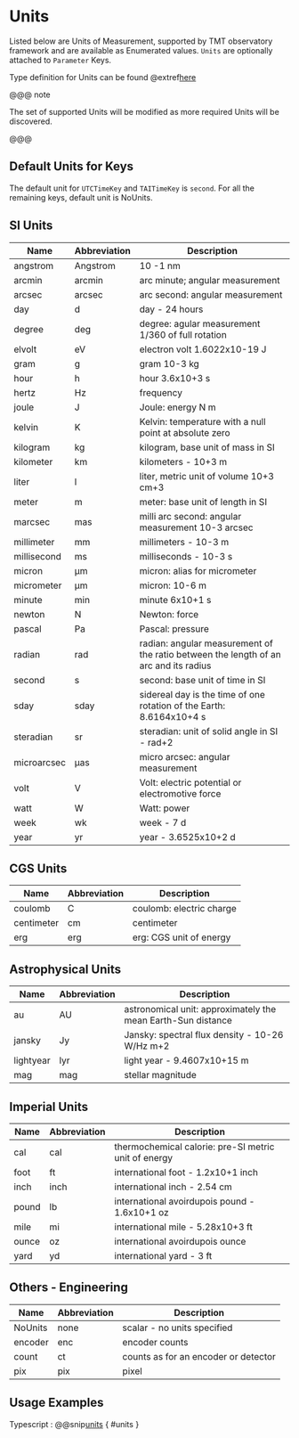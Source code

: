 # Units

Listed below are Units of Measurement, supported by TMT observatory framework and are available as Enumerated values.
`Units` are optionally attached to `Parameter` Keys.

Type definition for Units can be found @extref[here](ts-docs:modules/models.html#units)

@@@ note

The set of supported Units will be modified as more required Units will be discovered.

@@@

## Default Units for Keys

The default unit for `UTCTimeKey` and `TAITimeKey` is `second`. For all the remaining keys, default unit is NoUnits.

## SI Units

| Name        | Abbreviation    | Description                                                                |
| ----------- |---------------- | --------------------------------------------------------------------------|
| angstrom    | Angstrom        | 10 -1 nm |
| arcmin      | arcmin          | arc minute; angular measurement |
| arcsec      | arcsec          | arc second: angular measurement |
| day         | d               | day - 24 hours |
| degree      | deg             | degree: agular measurement 1/360 of full rotation |
| elvolt      | eV              | electron volt 1.6022x10-19 J |
| gram        | g               | gram 10-3 kg |
| hour        | h               | hour 3.6x10+3 s |
| hertz       | Hz              | frequency |
| joule       | J               | Joule: energy N m |
| kelvin      | K               | Kelvin: temperature with a null point at absolute zero |
| kilogram    | kg              | kilogram, base unit of mass in SI |
| kilometer   | km              | kilometers - 10+3 m |
| liter       | l               | liter, metric unit of volume 10+3 cm+3 |
| meter       | m               | meter: base unit of length in SI |
| marcsec     | mas             | milli arc second: angular measurement 10-3 arcsec |
| millimeter  | mm              | millimeters - 10-3 m |
| millisecond | ms              | milliseconds - 10-3 s |
| micron      | µm              | micron: alias for micrometer |
| micrometer  | µm              | micron: 10-6 m |
| minute      | min             | minute 6x10+1 s |
| newton      | N               | Newton: force |
| pascal      | Pa              | Pascal: pressure |
| radian      | rad             | radian: angular measurement of the ratio between the length of an arc and its radius |
| second      | s               | second: base unit of time in SI |
| sday        | sday            | sidereal day is the time of one rotation of the Earth: 8.6164x10+4 s |
| steradian   | sr              | steradian: unit of solid angle in SI - rad+2 |
| microarcsec | µas             | micro arcsec: angular measurement |
| volt        | V               | Volt: electric potential or electromotive force |
| watt        | W               | Watt: power |
| week        | wk              | week - 7 d |
| year        | yr              | year - 3.6525x10+2 d |

## CGS Units
| Name          | Abbreviation       | Description              |
| ------------- |------------------- | ------------------------ |
| coulomb       | C                  | coulomb: electric charge |
| centimeter    | cm                 | centimeter               |
| erg           | erg                | erg: CGS unit of energy  |

## Astrophysical Units
| Name       | Abbreviation    | Description                                                                |
| ---------- | --------------  | -------------------------------------------------------------------------- |
| au         | AU              | astronomical unit: approximately the mean Earth-Sun distance |
| jansky     | Jy              | Jansky: spectral flux density - 10-26 W/Hz m+2 |
| lightyear  | lyr             | light year - 9.4607x10+15 m |
| mag        | mag             | stellar magnitude |


## Imperial Units
| Name       | Abbreviation       | Description                                                                |
| ---------- |------------------- | -------------------------------------------------------------------------- |
| cal        | cal                | thermochemical calorie: pre-SI metric unit of energy |
| foot       | ft                 | international foot - 1.2x10+1 inch |
| inch       | inch               | international inch - 2.54 cm |
| pound      | lb                 | international avoirdupois pound - 1.6x10+1 oz |
| mile       | mi                 | international mile - 5.28x10+3 ft |
| ounce      | oz                 | international avoirdupois ounce |
| yard       | yd                 | international yard - 3 ft |


## Others - Engineering
| Name       | Abbreviation       | Description     |
| ---------- | ------------------ | ------------------------------- |
| NoUnits    | none               | scalar - no units specified |
| encoder    | enc                | encoder counts |
| count      | ct                 | counts as for an encoder or detector |
| pix        | pix                | pixel |

## Usage Examples

Typescript
:   @@snip[units](../../../../example/src/documentation/params/UnitExample.ts) { #units }
